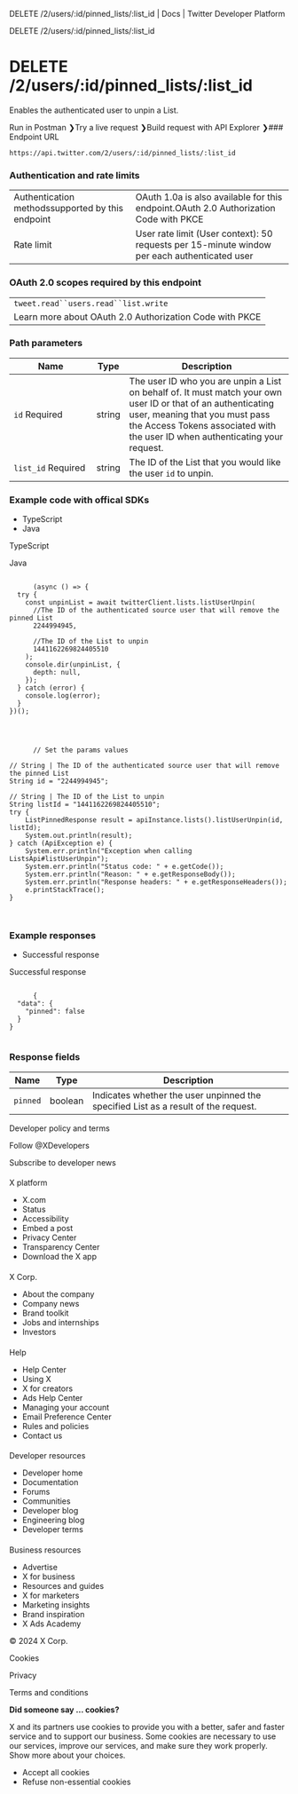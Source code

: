



DELETE /2/users/:id/pinned\_lists/:list\_id | Docs | Twitter Developer Platform 





































































































DELETE /2/users/:id/pinned\_lists/:list\_id



 DELETE /2/users/:id/pinned\_lists/:list\_id
===========================================

Enables the authenticated user to unpin a List.

Run in Postman ❯Try a live request ❯Build request with API Explorer ❯### Endpoint URL

`https://api.twitter.com/2/users/:id/pinned_lists/:list_id`  
  
### Authentication and rate limits



|  |  |
| --- | --- |
| Authentication methodssupported by this endpoint | OAuth 1.0a is also available for this endpoint.OAuth 2.0 Authorization Code with PKCE |
| Rate limit | User rate limit (User context): 50 requests per 15-minute window per each authenticated user |

### OAuth 2.0 scopes required by this endpoint



|  |
| --- |
| `tweet.read``users.read``list.write` |
| Learn more about OAuth 2.0 Authorization Code with PKCE |

### Path parameters



| Name | Type | Description |
| --- | --- | --- |
| `id` Required  | string | The user ID who you are unpin a List on behalf of. It must match your own user ID or that of an authenticating user, meaning that you must pass the Access Tokens associated with the user ID when authenticating your request. |
| `list_id` Required  | string | The ID of the List that you would like the user `id` to unpin. |

  
  
### Example code with offical SDKs








* TypeScript
* Java


















 TypeScript
 

 Java
 
















```

      (async () => {
  try {
    const unpinList = await twitterClient.lists.listUserUnpin(
      //The ID of the authenticated source user that will remove the pinned List
      2244994945,

      //The ID of the List to unpin
      1441162269824405510
    );
    console.dir(unpinList, {
      depth: null,
    });
  } catch (error) {
    console.log(error);
  }
})();

    
```
















```

      // Set the params values

// String | The ID of the authenticated source user that will remove the pinned List
String id = "2244994945"; 

// String | The ID of the List to unpin
String listId = "1441162269824405510";
try {
    ListPinnedResponse result = apiInstance.lists().listUserUnpin(id, listId);
    System.out.println(result);
} catch (ApiException e) {
    System.err.println("Exception when calling ListsApi#listUserUnpin");
    System.err.println("Status code: " + e.getCode());
    System.err.println("Reason: " + e.getResponseBody());
    System.err.println("Response headers: " + e.getResponseHeaders());
    e.printStackTrace();
}

    
```












### Example responses








* Successful response


















 Successful response
 
















```

      {
  "data": {
    "pinned": false
  }
}
    
```












### Response fields



| Name | Type | Description |
| --- | --- | --- |
| `pinned` | boolean | Indicates whether the user unpinned the specified List as a result of the request. |



















Developer policy and terms


Follow @XDevelopers


Subscribe to developer news












#### 
 X platform


* X.com
* Status
* Accessibility
* Embed a post
* Privacy Center
* Transparency Center
* Download the X app




#### 
 X Corp.


* About the company
* Company news
* Brand toolkit
* Jobs and internships
* Investors




#### 
 Help


* Help Center
* Using X
* X for creators
* Ads Help Center
* Managing your account
* Email Preference Center
* Rules and policies
* Contact us




#### 
 Developer resources


* Developer home
* Documentation
* Forums
* Communities
* Developer blog
* Engineering blog
* Developer terms




#### 
 Business resources


* Advertise
* X for business
* Resources and guides
* X for marketers
* Marketing insights
* Brand inspiration
* X Ads Academy









 © 2024 X Corp.
 


Cookies


Privacy


Terms and conditions






















**Did someone say … cookies?**  
  


 X and its partners use cookies to provide you with a better, safer and
 faster service and to support our business. Some cookies are necessary to use
 our services, improve our services, and make sure they work properly.
 Show more about your choices.


 




* Accept all cookies
* Refuse non-essential cookies















